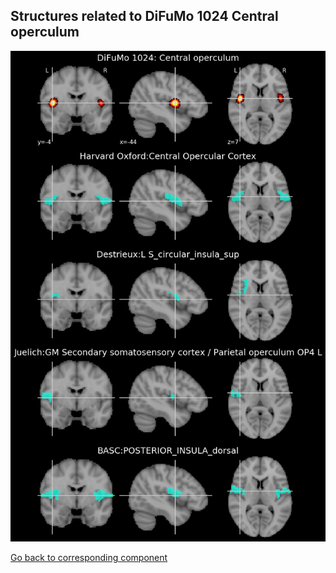 


## Structures related to DiFuMo 1024 Central operculum

![578](578.jpg "Structures related to DiFuMo 1024 Central operculum")

[Go back to corresponding component](https://parietal-inria.github.io/DiFuMo/1024/html/578.html)